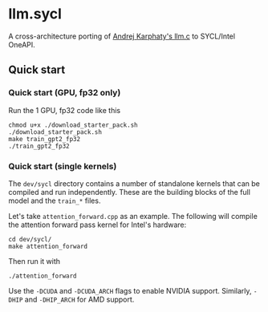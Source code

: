 # llm.sycl
A cross-architecture porting of [Andrej Karphaty's llm.c](https://github.com/karpathy/llm.c) to SYCL/Intel OneAPI.

## Quick start

### Quick start (GPU, fp32 only)
Run the 1 GPU, fp32 code like this
```shell
chmod u+x ./download_starter_pack.sh
./download_starter_pack.sh
make train_gpt2_fp32
./train_gpt2_fp32
```

### Quick start (single kernels)

The `dev/sycl` directory contains a number of standalone kernels that can be compiled and run independently. These are the building blocks of the full model and the `train_*` files.

Let's take `attention_forward.cpp` as an example. The following will compile the attention forward pass kernel for Intel's hardware:

```shell
cd dev/sycl/
make attention_forward
```

Then run it with
```shell
./attention_forward
```

Use the `-DCUDA` and `-DCUDA_ARCH` flags to enable NVIDIA support. Similarly, `-DHIP` and `-DHIP_ARCH` for AMD support.





